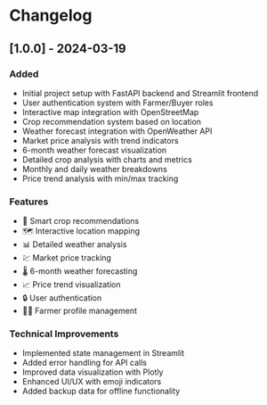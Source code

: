 # Changelog

## [1.0.0] - 2024-03-19

### Added
- Initial project setup with FastAPI backend and Streamlit frontend
- User authentication system with Farmer/Buyer roles
- Interactive map integration with OpenStreetMap
- Crop recommendation system based on location
- Weather forecast integration with OpenWeather API
- Market price analysis with trend indicators
- 6-month weather forecast visualization
- Detailed crop analysis with charts and metrics
- Monthly and daily weather breakdowns
- Price trend analysis with min/max tracking

### Features
- 🌱 Smart crop recommendations
- 🗺️ Interactive location mapping
- 📊 Detailed weather analysis
- 💹 Market price tracking
- 🌡️ 6-month weather forecasting
- 📈 Price trend visualization
- 🔒 User authentication
- 👨‍🌾 Farmer profile management

### Technical Improvements
- Implemented state management in Streamlit
- Added error handling for API calls
- Improved data visualization with Plotly
- Enhanced UI/UX with emoji indicators
- Added backup data for offline functionality